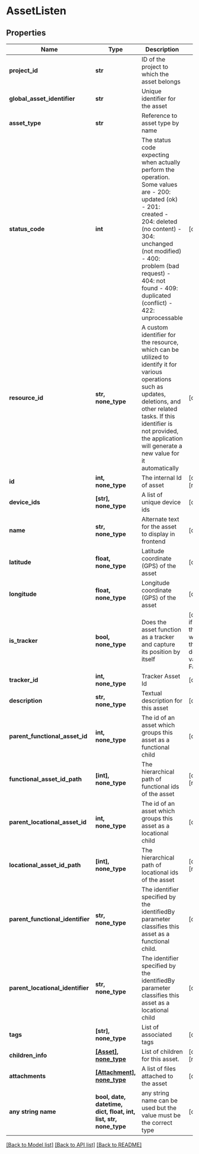 # AssetListen


## Properties
Name | Type | Description | Notes
------------ | ------------- | ------------- | -------------
**project_id** | **str** | ID of the project to which the asset belongs | 
**global_asset_identifier** | **str** | Unique identifier for the asset | 
**asset_type** | **str** | Reference to asset type by name | 
**status_code** | **int** | The status code expecting when actually perform the operation. Some values are - 200: updated (ok)  - 201: created - 204: deleted (no content) - 304: unchanged (not modified) - 400: problem (bad request) - 404: not found - 409: duplicated (conflict) - 422: unprocessable  | [optional] 
**resource_id** | **str, none_type** | A custom identifier for the resource, which can be utilized to identify it for various operations such as updates, deletions, and other related tasks. If this identifier is not provided, the application will generate a new value for it automatically | [optional] 
**id** | **int, none_type** | The internal Id of asset | [optional] [readonly] 
**device_ids** | **[str], none_type** | A list of unique device ids | [optional] 
**name** | **str, none_type** | Alternate text for the asset to display in frontend | [optional] 
**latitude** | **float, none_type** | Latitude coordinate (GPS) of the asset | [optional] 
**longitude** | **float, none_type** | Longitude coordinate (GPS) of the asset | [optional] 
**is_tracker** | **bool, none_type** | Does the asset function as a tracker and capture its position by itself | [optional]  if omitted the server will use the default value of False
**tracker_id** | **int, none_type** | Tracker Asset Id | [optional] 
**description** | **str, none_type** | Textual description for this asset | [optional] 
**parent_functional_asset_id** | **int, none_type** | The id of an asset which groups this asset as a functional child | [optional] 
**functional_asset_id_path** | **[int], none_type** | The hierarchical path of functional ids of the asset | [optional] [readonly] 
**parent_locational_asset_id** | **int, none_type** | The id of an asset which groups this asset as a locational child | [optional] 
**locational_asset_id_path** | **[int], none_type** | The hierarchical path of locational ids of the asset | [optional] [readonly] 
**parent_functional_identifier** | **str, none_type** | The identifier specified by the identifiedBy parameter classifies this asset as a functional child. | [optional] 
**parent_locational_identifier** | **str, none_type** | The identifier specified by the identifiedBy parameter classifies this asset as a locational child | [optional] 
**tags** | **[str], none_type** | List of associated tags | [optional] 
**children_info** | [**[Asset], none_type**](Asset.md) | List of children for this asset. | [optional] [readonly] 
**attachments** | [**[Attachment], none_type**](Attachment.md) | A list of files attached to the asset | [optional] 
**any string name** | **bool, date, datetime, dict, float, int, list, str, none_type** | any string name can be used but the value must be the correct type | [optional]

[[Back to Model list]](../README.md#documentation-for-models) [[Back to API list]](../README.md#documentation-for-api-endpoints) [[Back to README]](../README.md)


